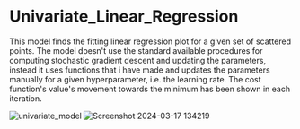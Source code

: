 # Univariate_Linear_Regression
This model finds the fitting linear regression plot for a given set of scattered points.
The model doesn't use the standard available procedures for computing stochastic gradient descent and updating the parameters, instead it uses functions that i have made and updates the parameters manually for a given hyperparameter, i.e. the learning rate.
The cost function's value's movement towards the minimum has been shown in each iteration.

![univariate_model](https://github.com/R2D2-08/Univariate_Linear_Regression/assets/155892663/f319bab9-65bc-4ced-bd2e-515b031368d9)
![Screenshot 2024-03-17 134219](https://github.com/R2D2-08/Univariate_Linear_Regression/assets/155892663/5e4aff12-200b-49ef-85a9-81223bbd6b43)
